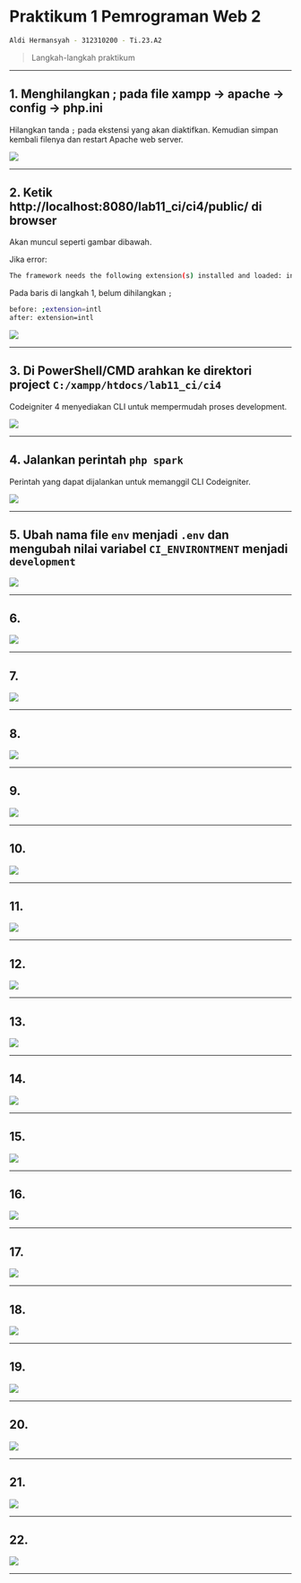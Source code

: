 # Praktikum 1 Pemrograman Web 2

```bash
Aldi Hermansyah - 312310200 - Ti.23.A2
```

> Langkah-langkah praktikum 

---

## 1. Menghilangkan ; pada file xampp -> apache -> config -> php.ini

Hilangkan tanda `;` pada ekstensi yang akan diaktifkan. Kemudian simpan kembali filenya dan restart Apache web server.

<img src="file/1.png" width="max-content">

---

## 2. Ketik http://localhost:8080/lab11_ci/ci4/public/ di browser

Akan muncul seperti gambar dibawah.

Jika error:

```bash
The framework needs the following extension(s) installed and loaded: intl.
```

Pada baris di langkah 1, belum dihilangkan `;`

```bash
before: ;extension=intl
after: extension=intl
```

<img src="file/2.png" width="max-content">

---

## 3. Di PowerShell/CMD arahkan ke direktori project `C:/xampp/htdocs/lab11_ci/ci4`

Codeigniter 4 menyediakan CLI untuk mempermudah proses development.

<img src="file/3.png" width="max-content">

---

## 4. Jalankan perintah `php spark`

Perintah yang dapat dijalankan untuk memanggil CLI Codeigniter.

<img src="file/4.png" width="max-content">

---

## 5. Ubah nama file `env` menjadi `.env` dan mengubah nilai variabel `CI_ENVIRONTMENT` menjadi `development`

<img src="file/5.png" width="max-content">

---

## 6. 

<img src="file/6.png" width="max-content">

---

## 7. 

<img src="file/7.png" width="max-content">

---

## 8. 

<img src="file/8.png" width="max-content">

---

## 9. 

<img src="file/9.png" width="max-content">

---

## 10. 

<img src="file/10.png" width="max-content">

---

## 11. 

<img src="file/11.png" width="max-content">

---

## 12. 

<img src="file/12.png" width="max-content">

---

## 13. 

<img src="file/13.png" width="max-content">

---

## 14. 

<img src="file/14.png" width="max-content">

---

## 15. 

<img src="file/15.png" width="max-content">

---

## 16. 

<img src="file/16.png" width="max-content">

---

## 17. 

<img src="file/17.png" width="max-content">

---

## 18. 

<img src="file/18.png" width="max-content">

---

## 19. 

<img src="file/19.png" width="max-content">

---

## 20. 

<img src="file/20.png" width="max-content">

---

## 21. 

<img src="file/21.png" width="max-content">

---

## 22. 

<img src="file/22.png" width="max-content">

---
